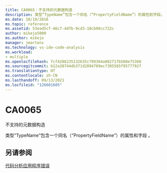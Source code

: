 ```yaml
---
title: CA0065：不支持的元数据构造
description: 类型“TypeName”包含一个同名（“PropertyFieldName”）的属性和字段。
ms.date: 10/19/2016
ms.topic: reference
ms.assetid: 53ead5cf-46c7-4dfb-9cd3-10cb90cc722c
author: mikejo5000
ms.author: mikejo
manager: jmartens
ms.technology: vs-ide-code-analysis
ms.workload:
- multiple
ms.openlocfilehash: fcf4286235132635c799384a082f17b508e75360
ms.sourcegitcommit: b12a38744db371d2894769ecf305585f9577792f
ms.translationtype: HT
ms.contentlocale: zh-CN
ms.lasthandoff: 09/13/2021
ms.locfileid: "126601605"
---
```

# <a name="ca0065"></a>CA0065

不支持的元数据构造

类型“TypeName”包含一个同名（“PropertyFieldName”）的属性和字段 。

## <a name="see-also"></a>另请参阅
[代码分析应用程序错误](../code-quality/code-analysis-application-errors.md)

